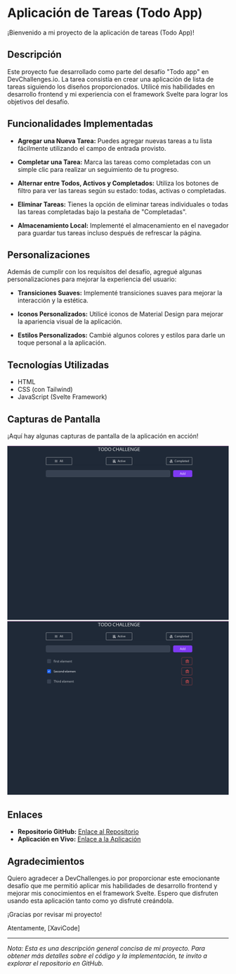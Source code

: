 #  Aplicación de Tareas (Todo App)

¡Bienvenido a mi proyecto de la aplicación de tareas (Todo App)!

## Descripción

Este proyecto fue desarrollado como parte del desafío "Todo app" en DevChallenges.io. La tarea consistía en crear una aplicación de lista de tareas siguiendo los diseños proporcionados. Utilicé mis habilidades en desarrollo frontend y mi experiencia con el framework Svelte para lograr los objetivos del desafío.

## Funcionalidades Implementadas

- **Agregar una Nueva Tarea:** Puedes agregar nuevas tareas a tu lista fácilmente utilizando el campo de entrada provisto.

- **Completar una Tarea:** Marca las tareas como completadas con un simple clic para realizar un seguimiento de tu progreso.

- **Alternar entre Todos, Activos y Completados:** Utiliza los botones de filtro para ver las tareas según su estado: todas, activas o completadas.

- **Eliminar Tareas:** Tienes la opción de eliminar tareas individuales o todas las tareas completadas bajo la pestaña de "Completadas".

- **Almacenamiento Local:** Implementé el almacenamiento en el navegador para guardar tus tareas incluso después de refrescar la página.

## Personalizaciones

Además de cumplir con los requisitos del desafío, agregué algunas personalizaciones para mejorar la experiencia del usuario:

- **Transiciones Suaves:** Implementé transiciones suaves para mejorar la interacción y la estética.

- **Iconos Personalizados:** Utilicé iconos de Material Design para mejorar la apariencia visual de la aplicación.

- **Estilos Personalizados:** Cambié algunos colores y estilos para darle un toque personal a la aplicación.

## Tecnologías Utilizadas

- HTML
- CSS (con Tailwind)
- JavaScript (Svelte Framework)

## Capturas de Pantalla

¡Aquí hay algunas capturas de pantalla de la aplicación en acción!

![Captura de Pantalla 1](/src/assets/one.png)
![Captura de Pantalla 2](/src/assets/two.png)

## Enlaces

- **Repositorio GitHub:** [Enlace al Repositorio](https://github.com/xabi1000/todo_challenge)
- **Aplicación en Vivo:** [Enlace a la Aplicación](enlace_a_la_aplicacion)

## Agradecimientos

Quiero agradecer a DevChallenges.io por proporcionar este emocionante desafío que me permitió aplicar mis habilidades de desarrollo frontend y mejorar mis conocimientos en el framework Svelte. Espero que disfruten usando esta aplicación tanto como yo disfruté creándola.

¡Gracias por revisar mi proyecto!

Atentamente,
[XaviCode]

---

*Nota: Esta es una descripción general concisa de mi proyecto. Para obtener más detalles sobre el código y la implementación, te invito a explorar el repositorio en GitHub.*
